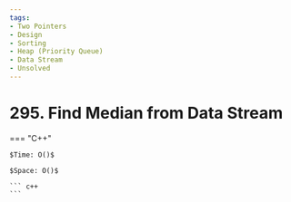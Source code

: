 ```yaml
---
tags:
- Two Pointers
- Design
- Sorting
- Heap (Priority Queue)
- Data Stream
- Unsolved
---
```



# 295. Find Median from Data Stream

=== "C++"

    $Time: O()$

    $Space: O()$

    ``` c++
    ```